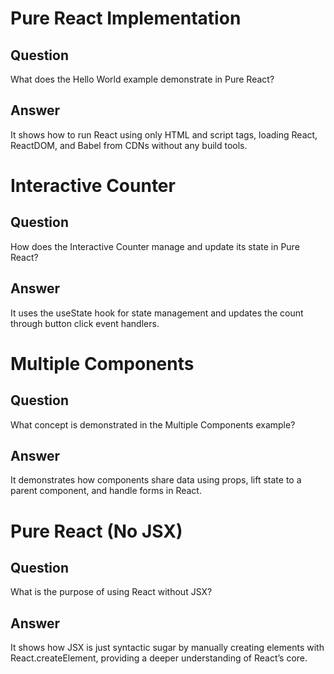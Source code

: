 # Pure React Implementation

## Question
What does the Hello World example demonstrate in Pure React?

## Answer
It shows how to run React using only HTML and script tags, loading React, ReactDOM, and Babel from CDNs without any build tools.

# Interactive Counter

## Question
How does the Interactive Counter manage and update its state in Pure React?

## Answer
It uses the useState hook for state management and updates the count through button click event handlers.

# Multiple Components

## Question
What concept is demonstrated in the Multiple Components example?

## Answer
It demonstrates how components share data using props, lift state to a parent component, and handle forms in React.

# Pure React (No JSX)

## Question
What is the purpose of using React without JSX?

## Answer
It shows how JSX is just syntactic sugar by manually creating elements with React.createElement, providing a deeper understanding of React’s core.